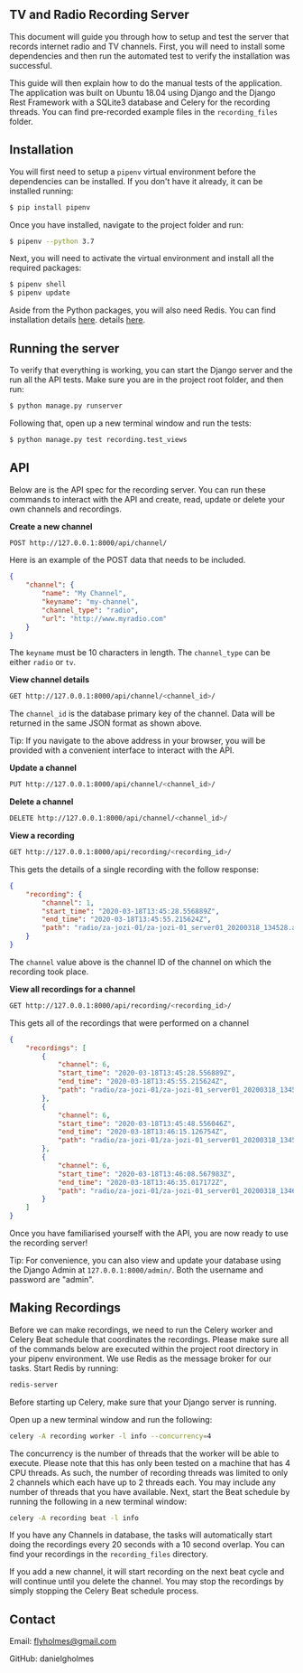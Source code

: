 TV and Radio Recording Server
---------------------------
This document will guide you through how to setup and test the server that records internet radio and TV channels. First, you will need to install some dependencies and then run the automated
test to verify the installation was successful.
 
This guide will then explain how to do the manual tests of the application. The 
application was built on Ubuntu 18.04 using Django and the Django Rest Framework with 
a SQLite3 database and Celery for the recording threads. You can find pre-recorded 
example files in the `recording_files` folder.

Installation
------------
You will first need to setup a `pipenv` virtual environment before the dependencies 
can be installed. If you don't have it already, it can be installed running:
```bash
$ pip install pipenv
```
Once you have installed, navigate to the project folder and run:
```bash
$ pipenv --python 3.7
```
Next, you will need to activate the virtual environment and install all the required
packages:
```bash
$ pipenv shell
$ pipenv update
```
Aside from the Python packages, you will also need Redis. You can find installation
details [here](https://redis.io/topics/quickstart).
details [here](https://redis.io/topics/quickstart).

Running the server
------------------
To verify that everything is working, you can start the Django server and the run
all the API tests. Make sure you are in the project root folder, and then run:
```bash
$ python manage.py runserver
```
Following that, open up a new terminal window and run the tests:
```bash
$ python manage.py test recording.test_views
```

API
---
Below are is the API spec for the recording server. You can run these commands to
interact with the API and create, read, update or delete your own channels and recordings.

**Create a new channel**
```bash
POST http://127.0.0.1:8000/api/channel/
```
Here is an example of the POST data that needs to be included.
```json
{
    "channel": {
        "name": "My Channel",
        "keyname": "my-channel",
        "channel_type": "radio",
        "url": "http://www.myradio.com"
    }
}
```
The `keyname` must be 10 characters in length. The `channel_type` can be either `radio`
or `tv`.

**View channel details**
```bash
GET http://127.0.0.1:8000/api/channel/<channel_id>/
```
The `channel_id` is the database primary key of the channel. Data will be returned
in the same JSON format as shown above. 

Tip: If you navigate to the above address in your browser, you will be provided with
a convenient interface to interact with the API.

**Update a channel**
```bash
PUT http://127.0.0.1:8000/api/channel/<channel_id>/
```

**Delete a channel**
```bash
DELETE http://127.0.0.1:8000/api/channel/<channel_id>/
```

**View a recording**
```bash
GET http://127.0.0.1:8000/api/recording/<recording_id>/
```
This gets the details of a single recording with the follow response:
```json
{
    "recording": {
        "channel": 1,
        "start_time": "2020-03-18T13:45:28.556889Z",
        "end_time": "2020-03-18T13:45:55.215624Z",
        "path": "radio/za-jozi-01/za-jozi-01_server01_20200318_134528.aac"
    }
}
```
The `channel` value above is the channel ID of the channel on which the recording
took place.

**View all recordings for a channel**
```bash
GET http://127.0.0.1:8000/api/recording/<recording_id>/
```
This gets all of the recordings that were performed on a channel
```json
{
    "recordings": [
        {
            "channel": 6,
            "start_time": "2020-03-18T13:45:28.556889Z",
            "end_time": "2020-03-18T13:45:55.215624Z",
            "path": "radio/za-jozi-01/za-jozi-01_server01_20200318_134528.aac"
        },
        {
            "channel": 6,
            "start_time": "2020-03-18T13:45:48.556046Z",
            "end_time": "2020-03-18T13:46:15.126754Z",
            "path": "radio/za-jozi-01/za-jozi-01_server01_20200318_134548.aac"
        },
        {
            "channel": 6,
            "start_time": "2020-03-18T13:46:08.567983Z",
            "end_time": "2020-03-18T13:46:35.017172Z",
            "path": "radio/za-jozi-01/za-jozi-01_server01_20200318_134608.aac"
        }
    ]
}
```
Once you have familiarised yourself with the API, you are now ready to use the
recording server! 

Tip: For convenience, you can also view and update your database using the Django
Admin at `127.0.0.1:8000/admin/`. Both the username and password are "admin".

Making Recordings
-----------------
Before we can make recordings, we need to run the Celery worker and Celery Beat
schedule that coordinates the recordings. Please make sure all of the commands below 
are executed within the project root directory in your pipenv environment. We use 
Redis as the message broker for our tasks. Start Redis by running:
```bash
redis-server
```

Before starting up Celery, make sure that your Django server is running. 
 
Open up a new terminal window and run the following:
```bash
celery -A recording worker -l info --concurrency=4
```
The concurrency is the number of threads that the worker will be able to execute.
Please note that this has only been tested on a machine that has 4 CPU threads. As
such, the number of recording threads was limited to only 2 channels which each have up
to 2 threads each. You may include any number of threads that you have available. Next, start 
the Beat schedule by running the following in a new terminal window:
```bash
celery -A recording beat -l info
```
If you have any Channels in database, the tasks will automatically start doing the
recordings every 20 seconds with a 10 second overlap. You can find your recordings
in the `recording_files` directory.

If you add a new channel, it will start recording on the next beat cycle and will
continue until you delete the channel. You may stop the recordings by simply stopping
the Celery Beat schedule process. 

Contact
-------
Email: flyholmes@gmail.com

GitHub: danielgholmes


